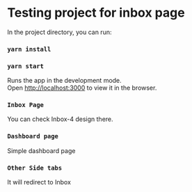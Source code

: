 # Testing project for inbox page

In the project directory, you can run:

### `yarn install`

### `yarn start`

Runs the app in the development mode.\
Open [http://localhost:3000](http://localhost:3000) to view it in the browser.

### `Inbox Page`

You can check Inbox-4 design there.

### `Dashboard page`

Simple dashboard page

### `Other Side tabs`

It will redirect to Inbox
